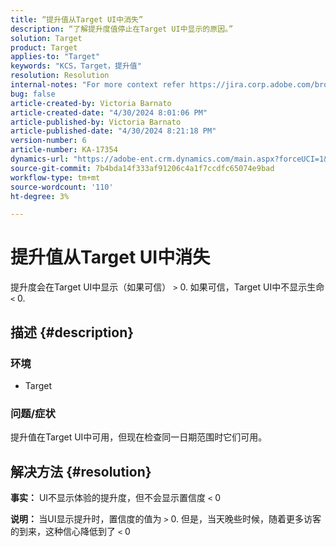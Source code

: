 ```yaml
---
title: “提升值从Target UI中消失”
description: “了解提升度值停止在Target UI中显示的原因。”
solution: Target
product: Target
applies-to: "Target"
keywords: "KCS，Target，提升值"
resolution: Resolution
internal-notes: "For more context refer https://jira.corp.adobe.com/browse/TGT-41844"
bug: false
article-created-by: Victoria Barnato
article-created-date: "4/30/2024 8:01:06 PM"
article-published-by: Victoria Barnato
article-published-date: "4/30/2024 8:21:18 PM"
version-number: 6
article-number: KA-17354
dynamics-url: "https://adobe-ent.crm.dynamics.com/main.aspx?forceUCI=1&pagetype=entityrecord&etn=knowledgearticle&id=642b7a5c-2c07-ef11-9f8a-6045bd0a08d9"
source-git-commit: 7b4bda14f333af91206c4a1f7ccdfc65074e9bad
workflow-type: tm+mt
source-wordcount: '110'
ht-degree: 3%

---
```


# 提升值从Target UI中消失


提升度会在Target UI中显示（如果可信） `>`  0. 如果可信，Target UI中不显示生命 `<`  0.

## 描述 {#description}


### <b>环境</b>

- Target


### <b>问题/症状</b>

提升值在Target UI中可用，但现在检查同一日期范围时它们可用。


## 解决方法 {#resolution}




<b>事实：</b> UI不显示体验的提升度，但不会显示置信度 `<`  0



<b>说明： </b>当UI显示提升时，置信度的值为 `>`  0. 但是，当天晚些时候，随着更多访客的到来，这种信心降低到了 `<`  0
